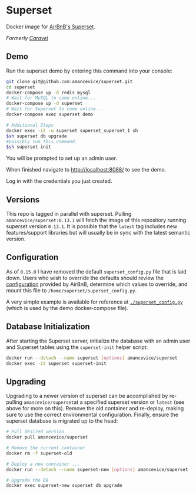 # Superset

Docker image for [AirBnB's Superset](https://github.com/airbnb/superset).

*Formerly [Caravel](https://github.com/amancevice/caravel)*


## Demo

Run the superset demo by entering this command into your console:

```bash
git clone git@github.com:amancevice/superset.git
cd superset
docker-compose up -d redis mysql
# Wait for MySQL to come online...
docker-compose up -d superset
# Wait for Superset to come online...
docker-compose exec superset demo

# Additional Steps
docker exec -it -u superset superset_superset_1 sh
$sh superset db upgrade
#possibly run this command.
$sh superset init
```

You will be prompted to set up an admin user.

When finished navigate to [http://localhost:8088/](http://localhost:8088/) to see the demo.

Log in with the credentials you just created.


## Versions

This repo is tagged in parallel with superset. Pulling `amancevice/superset:0.13.1` will fetch the image of this repository running superset version `0.13.1`. It is possible that the `latest` tag includes new features/support libraries but will usually be in sync with the latest semantic version.


## Configuration

As of `0.15.0` I have removed the default `superset_config.py` file that is laid down. Users who wish to override the defaults should review the [configuration](https://github.com/airbnb/superset/blob/master/superset/config.py) provided by AirBnB, determine which values to override, and mount this file to `/home/superset/superset_config.py`.

A very simple example is available for reference at [`./superset_config.py`](./superset_config.py) (which is used by the demo docker-compose file).


## Database Initialization

After starting the Superset server, initialize the database with an admin user and Superset tables using the `superset-init` helper script:

```bash
docker run --detach --name superset [options] amancevice/superset
docker exec -it superset superset-init
```


## Upgrading

Upgrading to a newer version of superset can be accomplished by re-pulling `amancevice/superset`at a specified superset version or `latest` (see above for more on this). Remove the old container and re-deploy, making sure to use the correct environmental configuration. Finally, ensure the superset database is migrated up to the head:

```bash
# Pull desired version
docker pull amancevice/superset

# Remove the current container
docker rm -f superset-old

# Deploy a new container ...
docker run --detach --name superset-new [options] amancevice/superset

# Upgrade the DB
docker exec superset-new superset db upgrade
```
